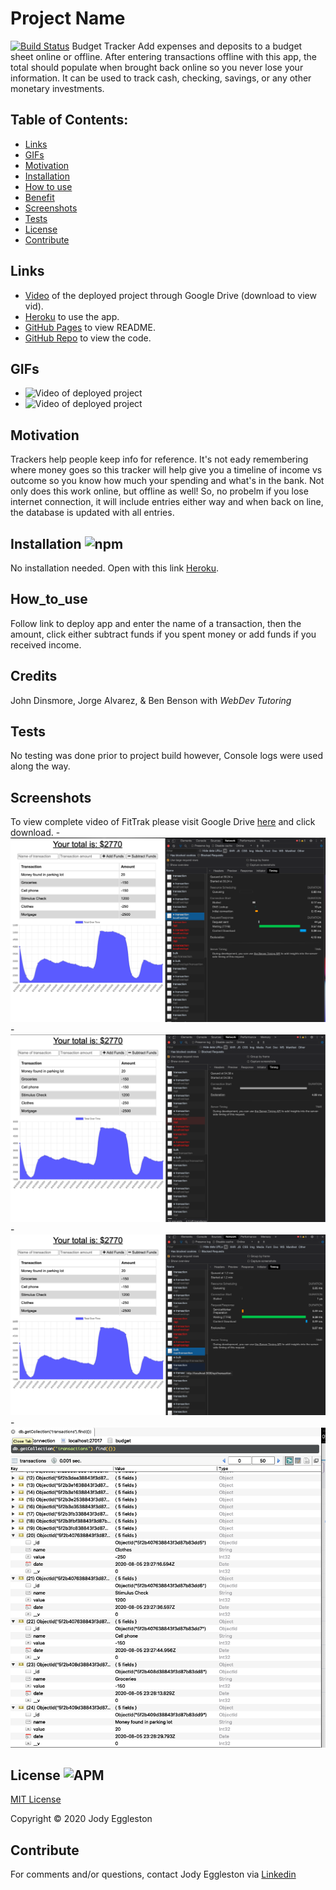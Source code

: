 # Project Name 
[![Build Status](https://travis-ci.org/jmeggles/18_Budget_Tracker.svg?branch=master)](https://travis-ci.org/jmeggles/18_Budget_Tracker)
Budget Tracker
Add expenses and deposits to a budget sheet online or offline. After entering transactions offline with this app, the total should populate when brought back online so you never lose your information. It can be used to track cash, checking, savings, or any other monetary investments. 


## Table of Contents:
  - [Links](#Links)
  - [GIFs](#GIFs)
  - [Motivation](#Motivation)
  - [Installation](#Installation)
  - [How to use](#How_to_use)
  - [Benefit](#Benefit)
  - [Screenshots](#Screenshots)
  - [Tests](#Tests)
  - [License](#License)
  - [Contribute](#Contribute)


  ## Links
  - [Video](https://drive.google.com/file/d/1IjnHgv2WOny1pHBLBSynCb7MhYCyWxOp/view) of the deployed project through Google Drive (download to view vid).
  - [Heroku](https://budget-tracker.herokuapp.com/) to use the app.
  - [GitHub Pages](https://jmeggles.github.io/18_Budget_Tracker/) to view README.
  - [GitHub Repo](https://github.com/jmeggles/17_FitTrak) to view the code.


 ## GIFs 
  - ![Video of deployed project](https://media.giphy.com/media/eKJDGmBIwUJLHmDjXM/giphy.gif)
  - ![Video of deployed project](https://media.giphy.com/media/McPHKu2zV5fImDZMYj/giphy.gif)

  
  ## Motivation
  Trackers help people keep info for reference.  It's not eady remembering where money goes so this tracker will help give you a timeline of income vs outcome so you know how much your spending and what's in the bank.  Not only does this work online, but offline as well!  So, no probelm if you lose internet connection, it will include entries either way and when back on line, the database is updated with all entries. 

  ## Installation ![npm](https://img.shields.io/npm/v/npm?color=pink&style=plastic) 
  No installation needed.  Open with this link [Heroku](https://budget-tracker.herokuapp.com/).

  ## How_to_use
  Follow link to deploy app and enter the name of a transaction, then the amount, click either subtract funds if you spent money or add funds if you received income.  

  ## Credits
  John Dinsmore, Jorge Alvarez, & Ben Benson with *WebDev Tutoring*

  ## Tests
  No testing was done prior to project build however, Console logs were used along the way.    

  ## Screenshots
  To view complete video of FitTrak please visit Google Drive [here](https://drive.google.com/file/d/1IjnHgv2WOny1pHBLBSynCb7MhYCyWxOp/view) and click download.
    - ![Screenshot of deployed project](./public/assets/images/screenshot1.png)  
    - ![Screenshot of deployed project](./public/assets/images/screenshot2.png)
    - ![Screenshot of deployed project](./public/assets/images/screenshot3.png)  
    - ![Screenshot of deployed project](./public/assets/images/screenshot4.png)  

 
  ## License ![APM](https://img.shields.io/apm/l/npm?color=pink&style=plastic)
  [MIT License](https://opensource.org/licenses/MIT)
  
  Copyright © 2020 Jody Eggleston 

  ## Contribute
  For comments and/or questions, contact Jody Eggleston via 
  [Linkedin](https://www.linkedin.com/in/jody-eggleston/)

  